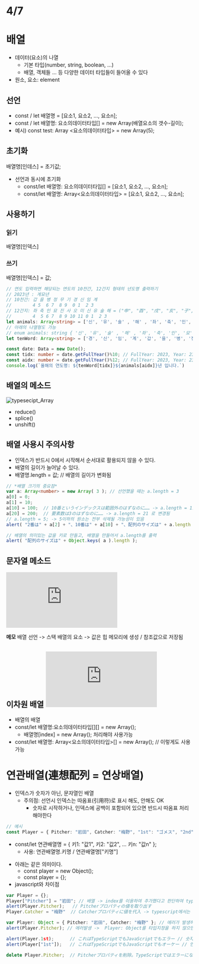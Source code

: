 # 4/7
# 배열 
- 데이터(요소)의 나열
  - 기본 타입(number, string, boolean, ...)
  - 배열, 객체들 ... 등 다양한 데이터 타입들이 들어올 수 있다
- 원소, 요소: element

## 선언
- const / let 배열명 = [요소1, 요소2, ..., 요소n];
- const / let 배열명: 요소의데이터타입[] = new Array(배열요소의 갯수-길이);
- 예시) const test: Array <요소의데이터타입> = new Array(5);

## 초기화
배열명[인데스] = 초기값;
- 선언과 동시에 초기화
  -  const/let 배열명: 요소의데이터타입[] = [요소1, 요소2, ..., 요소n];
  -  const/let 배열명: Array<요소의데이터타입> = [요소1, 요소2, ..., 요소n];

## 사용하기

### 읽기
배열명[인덱스]
### 쓰기
배열명[인덱스] = 값;

```typescript
// 연도 입력하면 해당되는 연도의 10천간, 12간지 형태의 년도명 출력하기
// 2023년 : 계묘년
// 10천간: 갑 을 병 정 무 기 경 신 임 계
//        4 5  6 7  8 9  0 1  2 3
// 12간지: 좌 축 인 묘 진 사 오 미 신 유 술 해 = ("申", "酉", "戌", "亥", "子", "丑", "寅", "卯", "辰", "巳", "午", "未")
//        4  5 6 7  8 9 10 11 0 1  2 3
let animals: Array<string> = ['신', '유', '술' , '해' , '좌', '축', '인', '묘', '진', '사', '오', '미']
// 아래의 나열형도 가능
// enum animals: string { '신', '유', '술' , '해' , '좌', '축', '인', '묘', '진', '사', '오', '미' };
let tenWord: Array<string> = ['경', '신', '임', '계', '갑', '을', '병', '정', '무', '기',];

const date: Data = new Date();
const tidx: number = date.getFullYear()%10; // FullYear: 2023, Year: 23
const aidx: number = date.getFullYear()%12; // FullYear: 2023, Year: 23
console.log(`올해의 연도명: ${tenWord[tidx]}${animals[aidx]}년 입니다.`)
```

## 배열의 메소드
![typesecipt_Array](https://www.tutorialsteacher.com/typescript/typescript-array)
* reduce() 
* splice()
* unshift()

## 배열 사용시 주의사항
- 인덱스가 반드시 0에서 시작해서 순서대로 활용되지 않을 수 있다.
- 배열의 길이가 늘어날 수 있다.
- 배열명.length = 값; // 배열의 길이가 변화됨
```typescript
// *배열 크기의 중요점* 
var a: Array<number> = new Array( 3 ); // 선언했을 때는 a.length = 3
a[0] = 0;
a[1] = 10;
a[10] = 100;  // 10番というインデックスは範囲外のはずなのに…… -> a.length = 11 로 변경됨
a[20] = 200;  // 要素数は3のはずなのに…… -> a.length = 21 로 변경됨
// a.length = 5; -> 5이하의 원소는 전부 삭제될 가능성이 있음
alert( "2番は" + a[2] + "、10番は" + a[10] + "、配列のサイズは" + a.length );

// 배열의 의미있는 값을 키로 만들고, 배열을 만들어서 a.length를 출력
alert( "配列のサイズは" + Object.keys( a ).length );
```  

## 문자열 메소드
![typesecipt_String](https://www.tutorialspoint.com/typescript/typescript_strings.htm)


**메모**
배열 선언 -> 스택
배열의 요소 -> 값은 힙 메모리에 생성 / 참조값으로 저장됨

## 이차원 배열 ![2차원배열 원리](https://atmarkit.itmedia.co.jp/ait/articles/1412/15/news119_4.html)
- 배열의 배열
- const/let 배열명:요소의데이터타입[][] = new Array();
  - 배열명[index] = new Array(); 처리해야 사용가능
- const/let 배열명: Array<요소의데이터타입>[] = new Array(); // 이렇게도 사용가능

# 연관배열(連想配列 = 연상배열)
- 인덱스가 숫자가 아닌, 문자열인 배열
  - 주의점: 선언시 인덱스는 따옴표(引用符)로 표시 해도, 안해도 OK
    - 숫자로 시작하거나, 인덱스에 공백이 포함되어 있으면 반드시 따옴표 처리해야한다
```typescript
// 예시
const Player = { Pitcher: "岩田", Catcher: "梅野", "1st": "ゴメス", "2nd": "上本", "short stop": "鳥谷" };
```
- const/let 연관배열명 = { 키1: "값1", 키2: "값2", ... 키n: "값n" };
  - 사용: 연관배열명.키명 / 연관배열명["키명"]

* 아래는 같은 의미이다.
  - const player = new Object();
  - const player = {};
* javascript와 차이점
```javascript
var Player = {};
Player["Pitcher"] = "岩田"; // 배열 -> index를 이용하여 추가했다고 판단하여 typescript에서는 에러가 발생하지 않음
alert(Player.Pitcher);   // Pitcherプロパティの値を取り出す
Player.Catcher = "梅野"  // Catcherプロパティに値を代入 -> typescript에서는 에러발생
```
```typescript
var Player: Object = { Pitcher: "岩田", Catcher: "梅野" }; // 에러가 발생하지 않음
alert(Player.Pitcher); // 에러발생 ->  Player: Object를 타입지정을 하지 않으면 any타입으로 지정되어 에러가 발생하지 않게됨 
```
```typescript
alert(Player.1st);      // これはTypeScriptでもJavaScriptでもエラー // 숫자는 사용이 불가능하나
alert(Player["1st"]);   // これはTypeScriptでもJavaScriptでもオーケー // 인덱스로는 사용이 가능

delete Player.Pitcher;  // Pitcherプロパティを削除。TypeScriptではエラーになる場合もある -> dot(.)사용시 주의 해야함!!!
```
